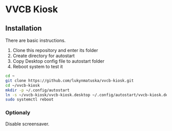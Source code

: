 # VVCB Kiosk

## Installation

There are basic instructions.
1. Clone this repository and enter its folder
1. Create directory for autostart
1. Copy Desktop config file to autostart folder
1. Reboot system to test it

```sh
cd ~
git clone https://github.com/lukynmatuska/vvcb-kiosk.git 
cd ~/vvcb-kiosk
mkdir -p ~/.config/autostart
ln -s ~/vvcb-kiosk/vvcb-kiosk.desktop ~/.config/autostart/vvcb-kiosk.desktop
sudo systemctl reboot
```

### Optionaly

Disable screensaver.
